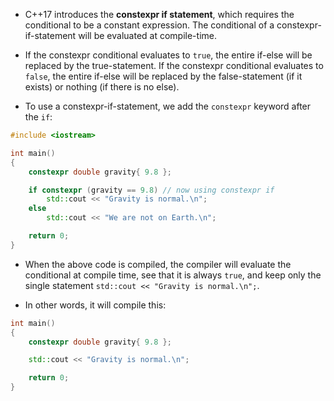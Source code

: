 - C++17 introduces the **constexpr if statement**, which requires the conditional to be a constant expression. The conditional of a constexpr-if-statement will be evaluated at compile-time.
- If the constexpr conditional evaluates to `true`, the entire if-else will be replaced by the true-statement. If the constexpr conditional evaluates to `false`, the entire if-else will be replaced by the false-statement (if it exists) or nothing (if there is no else).

- To use a constexpr-if-statement, we add the `constexpr` keyword after the `if`:
```cpp
#include <iostream>

int main()
{
	constexpr double gravity{ 9.8 };

	if constexpr (gravity == 9.8) // now using constexpr if
		std::cout << "Gravity is normal.\n";
	else
		std::cout << "We are not on Earth.\n";

	return 0;
}
```

- When the above code is compiled, the compiler will evaluate the conditional at compile time, see that it is always `true`, and keep only the single statement `std::cout << "Gravity is normal.\n";`.

- In other words, it will compile this:
```cpp
int main()
{
	constexpr double gravity{ 9.8 };

	std::cout << "Gravity is normal.\n";

	return 0;
}
```